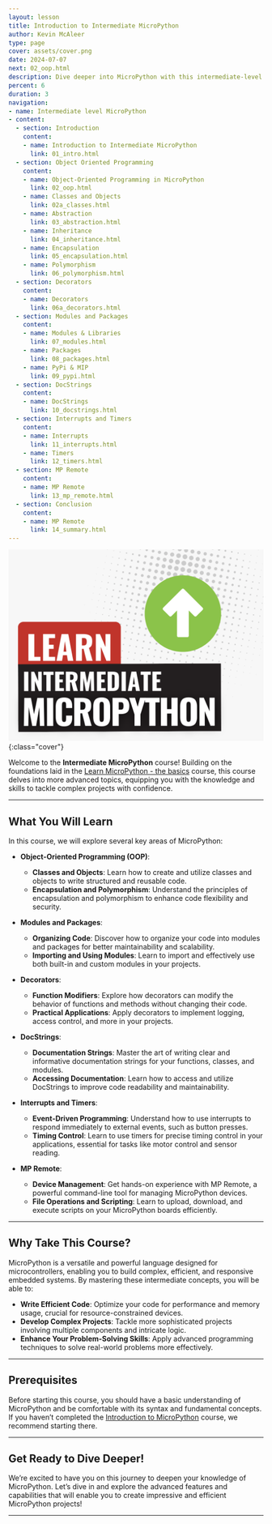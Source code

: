 ```yaml
---
layout: lesson
title: Introduction to Intermediate MicroPython
author: Kevin McAleer
type: page
cover: assets/cover.png
date: 2024-07-07
next: 02_oop.html
description: Dive deeper into MicroPython with this intermediate-level course.
percent: 6
duration: 3
navigation:
- name: Intermediate level MicroPython
- content:
  - section: Introduction
    content:
    - name: Introduction to Intermediate MicroPython
      link: 01_intro.html
  - section: Object Oriented Programming
    content:
    - name: Object-Oriented Programming in MicroPython
      link: 02_oop.html
    - name: Classes and Objects
      link: 02a_classes.html
    - name: Abstraction
      link: 03_abstraction.html
    - name: Inheritance
      link: 04_inheritance.html
    - name: Encapsulation
      link: 05_encapsulation.html
    - name: Polymorphism
      link: 06_polymorphism.html
  - section: Decorators
    content:
    - name: Decorators
      link: 06a_decorators.html
  - section: Modules and Packages
    content:
    - name: Modules & Libraries
      link: 07_modules.html
    - name: Packages
      link: 08_packages.html
    - name: PyPi & MIP
      link: 09_pypi.html
  - section: DocStrings
    content:
    - name: DocStrings
      link: 10_docstrings.html
  - section: Interrupts and Timers
    content:
    - name: Interrupts
      link: 11_interrupts.html
    - name: Timers
      link: 12_timers.html
  - section: MP Remote
    content:
    - name: MP Remote
      link: 13_mp_remote.html
  - section: Conclusion
    content:
    - name: MP Remote
      link: 14_summary.html
---
```



![Cover](assets/cover.png){:class="cover"}

Welcome to the **Intermediate MicroPython** course! Building on the foundations laid in the [Learn MicroPython - the basics](/learn/micropython/) course, this course delves into more advanced topics, equipping you with the knowledge and skills to tackle complex projects with confidence.

---

## What You Will Learn

In this course, we will explore several key areas of MicroPython:

- **Object-Oriented Programming (OOP)**: 
  - **Classes and Objects**: Learn how to create and utilize classes and objects to write structured and reusable code.
  - **Encapsulation and Polymorphism**: Understand the principles of encapsulation and polymorphism to enhance code flexibility and security.
  
- **Modules and Packages**: 
  - **Organizing Code**: Discover how to organize your code into modules and packages for better maintainability and scalability.
  - **Importing and Using Modules**: Learn to import and effectively use both built-in and custom modules in your projects.

- **Decorators**: 
  - **Function Modifiers**: Explore how decorators can modify the behavior of functions and methods without changing their code.
  - **Practical Applications**: Apply decorators to implement logging, access control, and more in your projects.

- **DocStrings**: 
  - **Documentation Strings**: Master the art of writing clear and informative documentation strings for your functions, classes, and modules.
  - **Accessing Documentation**: Learn how to access and utilize DocStrings to improve code readability and maintainability.

- **Interrupts and Timers**: 
  - **Event-Driven Programming**: Understand how to use interrupts to respond immediately to external events, such as button presses.
  - **Timing Control**: Learn to use timers for precise timing control in your applications, essential for tasks like motor control and sensor reading.

- **MP Remote**: 
  - **Device Management**: Get hands-on experience with MP Remote, a powerful command-line tool for managing MicroPython devices.
  - **File Operations and Scripting**: Learn to upload, download, and execute scripts on your MicroPython boards efficiently.

---

## Why Take This Course?

MicroPython is a versatile and powerful language designed for microcontrollers, enabling you to build complex, efficient, and responsive embedded systems. By mastering these intermediate concepts, you will be able to:

- **Write Efficient Code**: Optimize your code for performance and memory usage, crucial for resource-constrained devices.
- **Develop Complex Projects**: Tackle more sophisticated projects involving multiple components and intricate logic.
- **Enhance Your Problem-Solving Skills**: Apply advanced programming techniques to solve real-world problems more effectively.

---

## Prerequisites

Before starting this course, you should have a basic understanding of MicroPython and be comfortable with its syntax and fundamental concepts. If you haven’t completed the [Introduction to MicroPython](/learn/micropython/) course, we recommend starting there.

---

## Get Ready to Dive Deeper!

We’re excited to have you on this journey to deepen your knowledge of MicroPython. Let’s dive in and explore the advanced features and capabilities that will enable you to create impressive and efficient MicroPython projects!

---
